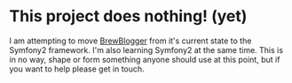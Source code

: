 This project does nothing! (yet)
================================

I am attempting to move [BrewBlogger][1] from it's current state to the Symfony2
framework. I'm also learning Symfony2 at the same time. This is in no way, shape
or form something anyone should use at this point, but if you want to help 
please get in touch.


[1]: http://brewblogger.net/